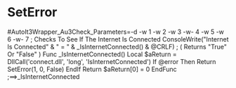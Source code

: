 # SetError
#AutoIt3Wrapper_Au3Check_Parameters=-d -w 1 -w 2 -w 3 -w- 4 -w 5 -w 6 -w- 7  ; Checks To See If The Internet Is Connected  ConsoleWrite("Internet Is Connected" &amp; " = " &amp; _IsInternetConnected() &amp; @CRLF) ; ( Returns "True" Or "False" )  Func _IsInternetConnected()     Local $aReturn = DllCall('connect.dll', 'long', 'IsInternetConnected')     If @error Then         Return SetError(1, 0, False)     EndIf     Return $aReturn[0] = 0 EndFunc ;==>_IsInternetConnected
